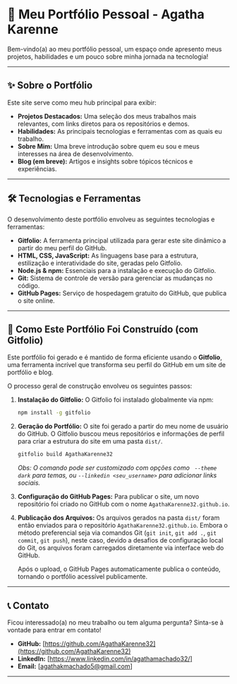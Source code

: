 # 🌟 Meu Portfólio Pessoal - Agatha Karenne

Bem-vindo(a) ao meu portfólio pessoal, um espaço onde apresento meus projetos, habilidades e um pouco sobre minha jornada na tecnologia!

---

## ✨ Sobre o Portfólio

Este site serve como meu hub principal para exibir:

* **Projetos Destacados:** Uma seleção dos meus trabalhos mais relevantes, com links diretos para os repositórios e demos.
* **Habilidades:** As principais tecnologias e ferramentas com as quais eu trabalho.
* **Sobre Mim:** Uma breve introdução sobre quem eu sou e meus interesses na área de desenvolvimento.
* **Blog (em breve):** Artigos e insights sobre tópicos técnicos e experiências.

---

## 🛠️ Tecnologias e Ferramentas

O desenvolvimento deste portfólio envolveu as seguintes tecnologias e ferramentas:

* **Gitfolio:** A ferramenta principal utilizada para gerar este site dinâmico a partir do meu perfil do GitHub.
* **HTML, CSS, JavaScript:** As linguagens base para a estrutura, estilização e interatividade do site, geradas pelo Gitfolio.
* **Node.js & npm:** Essenciais para a instalação e execução do Gitfolio.
* **Git:** Sistema de controle de versão para gerenciar as mudanças no código.
* **GitHub Pages:** Serviço de hospedagem gratuito do GitHub, que publica o site online.

---

## 🚀 Como Este Portfólio Foi Construído (com Gitfolio)

Este portfólio foi gerado e é mantido de forma eficiente usando o **Gitfolio**, uma ferramenta incrível que transforma seu perfil do GitHub em um site de portfólio e blog.

O processo geral de construção envolveu os seguintes passos:

1.  **Instalação do Gitfolio:** O Gitfolio foi instalado globalmente via npm:
    ```bash
    npm install -g gitfolio
    ```

2.  **Geração do Portfólio:** O site foi gerado a partir do meu nome de usuário do GitHub. O Gitfolio buscou meus repositórios e informações de perfil para criar a estrutura do site em uma pasta `dist/`.
    ```bash
    gitfolio build AgathaKarenne32
    ```
    *Obs: O comando pode ser customizado com opções como ` --theme dark` para temas, ou `--linkedin <seu_username>` para adicionar links sociais.*

3.  **Configuração do GitHub Pages:**
    Para publicar o site, um novo repositório foi criado no GitHub com o nome `AgathaKarenne32.github.io`.

4.  **Publicação dos Arquivos:**
    Os arquivos gerados na pasta `dist/` foram então enviados para o repositório `AgathaKarenne32.github.io`. Embora o método preferencial seja via comandos Git (`git init`, `git add .`, `git commit`, `git push`), neste caso, devido a desafios de configuração local do Git, os arquivos foram carregados diretamente via interface web do GitHub.

    Após o upload, o GitHub Pages automaticamente publica o conteúdo, tornando o portfólio acessível publicamente.

---

## 📞 Contato

Ficou interessado(a) no meu trabalho ou tem alguma pergunta? Sinta-se à vontade para entrar em contato!

* **GitHub:** [https://github.com/AgathaKarenne32](https://github.com/AgathaKarenne32)
* **LinkedIn:** [https://www.linkedin.com/in/agathamachado32/] 
* **Email:** [agathakmachado5@gmail.com] 

---
